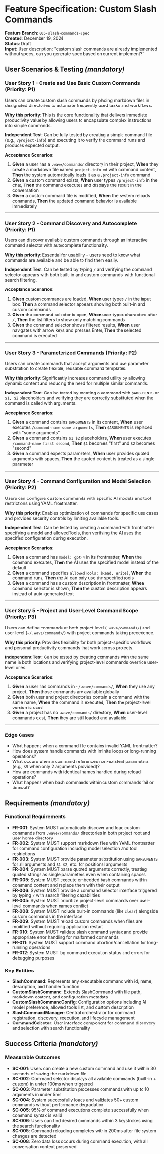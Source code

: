 # Feature Specification: Custom Slash Commands

**Feature Branch**: `005-slash-commands-spec`  
**Created**: December 19, 2024  
**Status**: Draft  
**Input**: User description: "custom slash commands are already implemented without specs, can you generate spec based on current implement?"

## User Scenarios & Testing *(mandatory)*

### User Story 1 - Create and Use Basic Custom Commands (Priority: P1)

Users can create custom slash commands by placing markdown files in designated directories to automate frequently used tasks and workflows.

**Why this priority**: This is the core functionality that delivers immediate productivity value by allowing users to encapsulate complex instructions into simple commands.

**Independent Test**: Can be fully tested by creating a simple command file (e.g., `/project-info`) and executing it to verify the command runs and produces expected output.

**Acceptance Scenarios**:

1. **Given** a user has a `.wave/commands/` directory in their project, **When** they create a markdown file named `project-info.md` with command content, **Then** the system automatically loads it as a `/project-info` command
2. **Given** a custom command exists, **When** user types `/project-info` in the chat, **Then** the command executes and displays the result in the conversation
3. **Given** a custom command file is modified, **When** the system reloads commands, **Then** the updated command behavior is available immediately

---

### User Story 2 - Command Discovery and Autocomplete (Priority: P1)

Users can discover available custom commands through an interactive command selector with autocomplete functionality.

**Why this priority**: Essential for usability - users need to know what commands are available and be able to find them easily.

**Independent Test**: Can be tested by typing `/` and verifying the command selector appears with both built-in and custom commands, with functional search filtering.

**Acceptance Scenarios**:

1. **Given** custom commands are loaded, **When** user types `/` in the input box, **Then** a command selector appears showing both built-in and custom commands
2. **Given** the command selector is open, **When** user types characters after `/`, **Then** the list filters to show only matching commands
3. **Given** the command selector shows filtered results, **When** user navigates with arrow keys and presses Enter, **Then** the selected command is executed

---

### User Story 3 - Parameterized Commands (Priority: P2)

Users can create commands that accept arguments and use parameter substitution to create flexible, reusable command templates.

**Why this priority**: Significantly increases command utility by allowing dynamic content and reducing the need for multiple similar commands.

**Independent Test**: Can be tested by creating a command with `$ARGUMENTS` or `$1, $2` placeholders and verifying they are correctly substituted when the command is called with arguments.

**Acceptance Scenarios**:

1. **Given** a command contains `$ARGUMENTS` in its content, **When** user executes `/command-name some arguments`, **Then** `$ARGUMENTS` is replaced with "some arguments"
2. **Given** a command contains `$1 $2` placeholders, **When** user executes `/command-name first second`, **Then** `$1` becomes "first" and `$2` becomes "second"
3. **Given** a command expects parameters, **When** user provides quoted arguments with spaces, **Then** the quoted content is treated as a single parameter

---

### User Story 4 - Command Configuration and Model Selection (Priority: P2)

Users can configure custom commands with specific AI models and tool restrictions using YAML frontmatter.

**Why this priority**: Enables optimization of commands for specific use cases and provides security controls by limiting available tools.

**Independent Test**: Can be tested by creating a command with frontmatter specifying a model and allowedTools, then verifying the AI uses the specified configuration during execution.

**Acceptance Scenarios**:

1. **Given** a command has `model: gpt-4` in its frontmatter, **When** the command executes, **Then** the AI uses the specified model instead of the default
2. **Given** a command specifies `allowedTools: [Read, Write]`, **When** the command runs, **Then** the AI can only use the specified tools
3. **Given** a command has a custom description in frontmatter, **When** command selector is shown, **Then** the custom description appears instead of auto-generated text

---

### User Story 5 - Project and User-Level Command Scope (Priority: P3)

Users can define commands at both project level (`.wave/commands/`) and user level (`~/.wave/commands/`) with project commands taking precedence.

**Why this priority**: Provides flexibility for both project-specific workflows and personal productivity commands that work across projects.

**Independent Test**: Can be tested by creating commands with the same name in both locations and verifying project-level commands override user-level ones.

**Acceptance Scenarios**:

1. **Given** a user has commands in `~/.wave/commands/`, **When** they use any project, **Then** those commands are available globally
2. **Given** both user and project directories contain a command with the same name, **When** the command is executed, **Then** the project-level version is used
3. **Given** a project has no `.wave/commands/` directory, **When** user-level commands exist, **Then** they are still loaded and available

---

### Edge Cases

- What happens when a command file contains invalid YAML frontmatter?
- How does system handle commands with infinite loops or long-running operations?
- What occurs when a command references non-existent parameters (e.g., `$5` when only 2 arguments provided)?
- How are commands with identical names handled during reload operations?
- What happens when bash commands within custom commands fail or timeout?

## Requirements *(mandatory)*

### Functional Requirements

- **FR-001**: System MUST automatically discover and load custom commands from `.wave/commands/` directories in both project root and user home directory
- **FR-002**: System MUST support markdown files with YAML frontmatter for command configuration including model selection and tool restrictions  
- **FR-003**: System MUST provide parameter substitution using `$ARGUMENTS` for all arguments and `$1`, `$2`, etc. for positional arguments
- **FR-004**: System MUST parse quoted arguments correctly, treating quoted strings as single parameters even when containing spaces
- **FR-005**: System MUST execute embedded bash commands within command content and replace them with their output
- **FR-006**: System MUST provide a command selector interface triggered by typing `/` with search filtering capabilities
- **FR-005**: System MUST prioritize project-level commands over user-level commands when names conflict
- **FR-008**: System MUST include built-in commands (like `clear`) alongside custom commands in the interface
- **FR-009**: System MUST reload custom commands when files are modified without requiring application restart
- **FR-010**: System MUST validate slash command syntax and provide appropriate error handling for malformed commands
- **FR-011**: System MUST support command abortion/cancellation for long-running operations
- **FR-012**: System MUST log command execution status and errors for debugging purposes

### Key Entities

- **SlashCommand**: Represents any executable command with id, name, description, and handler function
- **CustomSlashCommand**: Extends SlashCommand with file path, markdown content, and configuration metadata
- **CustomSlashCommandConfig**: Configuration options including AI model preference, allowed tools list, and custom description
- **SlashCommandManager**: Central orchestrator for command registration, discovery, execution, and lifecycle management
- **CommandSelector**: User interface component for command discovery and selection with search functionality

## Success Criteria *(mandatory)*

### Measurable Outcomes

- **SC-001**: Users can create a new custom command and use it within 30 seconds of saving the markdown file
- **SC-002**: Command selector displays all available commands (built-in + custom) in under 100ms when triggered
- **SC-003**: Parameter substitution processes commands with up to 10 arguments in under 5ms
- **SC-004**: System successfully loads and validates 50+ custom commands without performance degradation
- **SC-005**: 95% of command executions complete successfully when command syntax is valid
- **SC-006**: Users can find desired commands within 3 keystrokes using the search functionality
- **SC-005**: Command reloading completes within 200ms after file system changes are detected
- **SC-008**: Zero data loss occurs during command execution, with all conversation context preserved